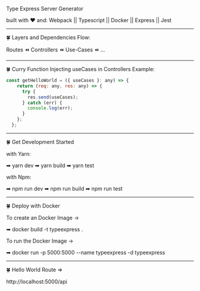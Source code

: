 Type Express Server Generator

built with ❤ and:
Webpack || Typescript || Docker || Express || Jest

-------------

🍀 Layers and Dependencies Flow:

Routes ⏪ Controllers ⏪ Use-Cases ⏪ ...

-------------

🍀 Curry Function Injecting useCases in Controllers Example:


```javascript
const getHelloWorld = ({ useCases }: any) => {
    return (req: any, res: any) => {
      try {
        res.send(useCases);
      } catch (err) {
        console.log(err);
      }
    };
  };
```


-------------
🍀 Get Development Started 

with Yarn:

➡ yarn dev
➡ yarn build
➡ yarn test

with Npm: 

➡ npm run dev
➡ npm run build
➡ npm run test

-------------
🍀 Deploy with Docker

To create an Docker Image -> 

➡ docker build -t typeexpress .

To run the Docker Image -> 

➡ docker run -p 5000:5000 --name typeexpress -d typeexpress

-------------
🍀 Hello World Route => 

http://localhost:5000/api

